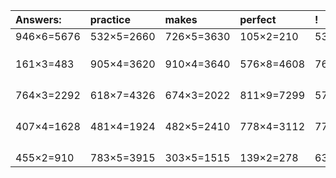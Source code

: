 | Answers: | practice | makes | perfect | ! |
| :--- | :--- | :--- | :--- | :--- |
| 946×6=5676 | 532×5=2660 | 726×5=3630 | 105×2=210 | 537×5=2685 | 
|   |   |   |   |   | 
|   |   |   |   |   | 
|   |   |   |   |   | 
| 161×3=483 | 905×4=3620 | 910×4=3640 | 576×8=4608 | 769×8=6152 | 
|   |   |   |   |   | 
|   |   |   |   |   | 
|   |   |   |   |   | 
|   |   |   |   |   | 
| 764×3=2292 | 618×7=4326 | 674×3=2022 | 811×9=7299 | 575×7=4025 | 
|   |   |   |   |   | 
|   |   |   |   |   | 
|   |   |   |   |   | 
|   |   |   |   |   | 
| 407×4=1628 | 481×4=1924 | 482×5=2410 | 778×4=3112 | 778×8=6224 | 
|   |   |   |   |   | 
|   |   |   |   |   | 
|   |   |   |   |   | 
|   |   |   |   |   | 
| 455×2=910 | 783×5=3915 | 303×5=1515 | 139×2=278 | 631×9=5679 | 
